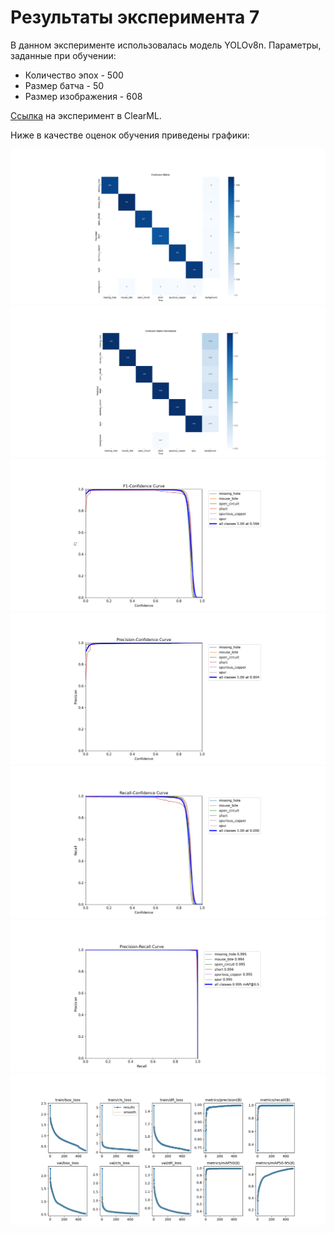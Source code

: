 # Результаты эксперимента 7

В данном эксперименте использовалась модель YOLOv8n.
Параметры, заданные при обучении:
+  Количество эпох - 500
+  Размер батча - 50
+  Размер изображения - 608

[Ссылка](https://app.clear.ml/projects/ad34b5d2036d44e7a0d10c6189ee8a59/experiments/6eb573f2673749aa8d6c08d0669b92a6/output/execution) на эксперимент в ClearML.

Ниже в качестве оценок обучения приведены графики:

![](images/confusion_matrix.png)
![](images/confusion_matrix_normalized.png)
![](images/F1_curve.png)
![](images/P_curve.png)
![](images/R_curve.png)
![](images/PR_curve.png)
![](images/results.png)
